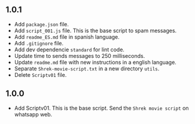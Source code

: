 ## 1.0.1
- Add `package.json` file.
- Add `script_001.js` file. This is the base script to spam messages.
- Add `readme_ES.md` file in spanish language.
- Add `.gitignore` file.
- Add dev dependencie `standard` for lint code.
- Update time to sends messages to 250 milliseconds.
- Update `readme.md` file with new instructions in a english language.
- Separate `Shrek-movie-script.txt` in a new directory `utils`.
- Delete `Scriptv01` file.

## 1.0.0

- Add Scriptv01. This is the base script. Send the `Shrek movie script` on whatsapp web.